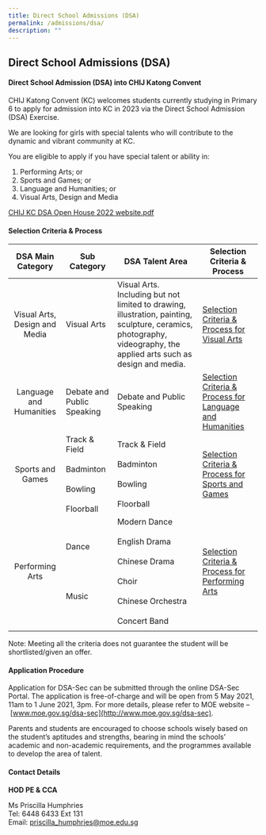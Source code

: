 ```yaml
---
title: Direct School Admissions (DSA)
permalink: /admissions/dsa/
description: ""
---
```

## Direct School Admissions (DSA)

#### Direct School Admission (DSA) into CHIJ Katong Convent

CHIJ Katong Convent (KC) welcomes students currently studying in Primary 6 to apply for admission into KC in 2023 via the Direct School Admission (DSA) Exercise.

We are looking for girls with special talents who will contribute to the dynamic and vibrant community at KC.

You are eligible to apply if you have special talent or ability in:

1.  Performing Arts; or
2.  Sports and Games; or
3.  Language and Humanities; or
4.  Visual Arts, Design and Media

[CHIJ KC DSA Open House 2022 website.pdf](/files/CHIJ%20KC%20DSA%20Open%20House%202022%20website.pdf)

#### Selection Criteria & Process

| **DSA Main Category** | **Sub Category** | **DSA Talent Area** | **Selection Criteria & Process** |
|:---:|---|---|---|
| Visual Arts, Design and Media | Visual Arts | Visual Arts.<br>Including but not limited to drawing, illustration, painting, sculpture, ceramics, photography, videography, the applied arts such as design and media. | [Selection Criteria & Process for Visual Arts](/files/Direct%20School%20Admission%202022%20_%20criteria%20%20process%20VA.pdf) |
| Language and Humanities | Debate and Public Speaking | Debate and Public Speaking | [Selection Criteria & Process for Language and Humanities](/files/Direct%20School%20Admission%202022%20_%20criteria%20%20process%20Lang.pdf) |
| Sports and Games | Track & Field  <br><br>Badminton  <br><br>Bowling  <br><br>Floorball | Track & Field  <br><br>Badminton  <br><br>Bowling  <br><br>Floorball | [Selection Criteria & Process for Sports and Games](/files/Direct%20School%20Admission%202022%20_%20criteria%20%20process%20Sports.pdf) |
| Performing Arts | Dance  <br><br><br><br><br>Music | Modern Dance  <br><br>English Drama  <br><br>Chinese Drama  <br><br>Choir  <br><br>Chinese Orchestra   <br><br>Concert Band | [Selection Criteria & Process for Performing Arts](/files/Direct%20School%20Admission%202022%20_%20criteria%20%20process%20PA.pdf) |
|  |  |  |  |

Note: Meeting all the criteria does not guarantee the student will be shortlisted/given an offer.

#### Application Procedure

Application for DSA-Sec can be submitted through the online DSA-Sec Portal. The application is free-of-charge and will be open from 5 May 2021, 11am to 1 June 2021, 3pm. For more details, please refer to MOE website – [www.moe.gov.sg/dsa-sec](http://www.moe.gov.sg/dsa-sec).  

Parents and students are encouraged to choose schools wisely based on the student’s aptitudes and strengths, bearing in mind the schools’ academic and non-academic requirements, and the programmes available to develop the area of talent.

#### Contact Details

**HOD PE & CCA**

Ms Priscilla Humphries<br>
Tel: 6448 6433 Ext 131<br>
Email: [priscilla_humphries@moe.edu.sg](mailto:priscilla_humphries@moe.edu.sg)
